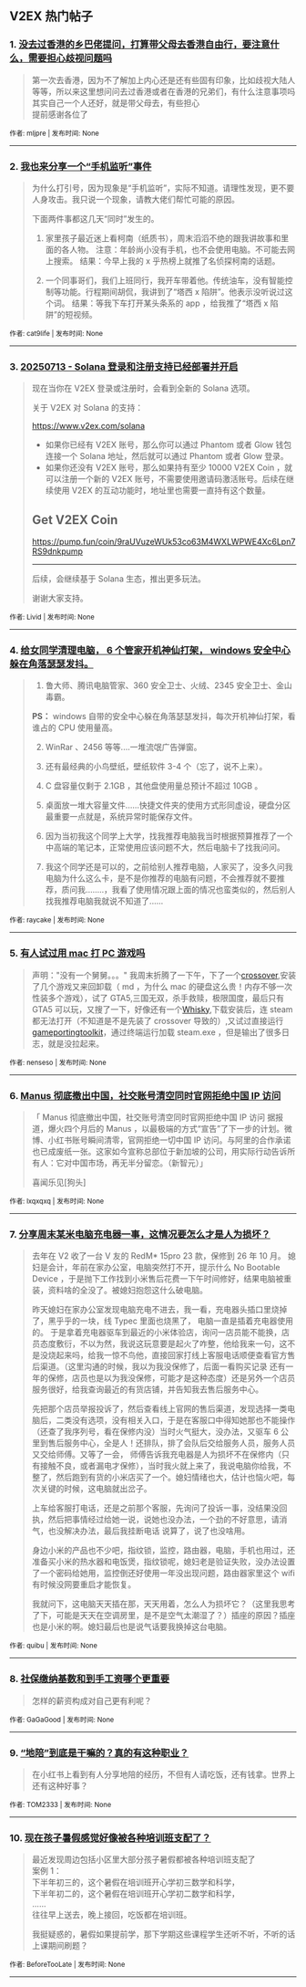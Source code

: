 ## V2EX 热门帖子

### 1. [没去过香港的乡巴佬提问，打算带父母去香港自由行，要注意什么，需要担心歧视问题吗](https://v2ex.com/t/1144987)

> 第一次去香港，因为不了解加上内心还是还有些固有印象，比如歧视大陆人等等，所以来这里想问问去过香港或者在香港的兄弟们，有什么注意事项吗  
> 其实自己一个人还好，就是带父母去，有些担心  
> 提前感谢各位了
> 
>  


<sub>作者: mljpre | 发布时间: None</sub>


---


### 2. [我也来分享一个“手机监听”事件](https://v2ex.com/t/1144996)

> 为什么打引号，因为现象是“手机监听”，实际不知道。请理性发现，更不要人身攻击。我只说一个现象，请教大佬们帮忙可能的原因。
> 
> 下面两件事都这几天“同时”发生的。
> 
>   1. 家里孩子最近迷上看柯南（纸质书），周末滔滔不绝的跟我讲故事和里面的各人物。 注意：年龄尚小没有手机，也不会使用电脑。不可能去网上搜索。 结果：今早上我的 x 乎热榜上就推了名侦探柯南的话题。
> 
>   2. 一个同事哥们，我们上班同行，我开车带着他。传统油车，没有智能控制等功能。行程期间胡侃，我讲到了“塔西 x 陷阱”。他表示没听说过这个词。 结果：等我下车打开某头条系的 app ，给我推了“塔西 x 陷阱”的短视频。
> 
> 
> 
> 
>  


<sub>作者: cat9life | 发布时间: None</sub>


---


### 3. [20250713 - Solana 登录和注册支持已经部署并开启](https://v2ex.com/t/1144985)

> 现在当你在 V2EX 登录或注册时，会看到全新的 Solana 选项。
> 
> 关于 V2EX 对 Solana 的支持：
> 
> <https://www.v2ex.com/solana>
> 
>   * 如果你已经有 V2EX 账号，那么你可以通过 Phantom 或者 Glow 钱包连接一个 Solana 地址，然后就可以通过 Phantom 或者 Glow 登录。
>   * 如果你还没有 V2EX 账号，那么如果持有至少 10000 V2EX Coin ，就可以注册一个新的 V2EX 账号，不需要使用邀请码激活账号。后续在继续使用 V2EX 的互动功能时，地址里也需要一直持有这个数量。
> 
> 
> 
> ## Get V2EX Coin
> 
> <https://pump.fun/coin/9raUVuzeWUk53co63M4WXLWPWE4Xc6Lpn7RS9dnkpump>
> 
> * * *
> 
> 后续，会继续基于 Solana 生态，推出更多玩法。
> 
> 谢谢大家支持。
> 
>  


<sub>作者: Livid | 发布时间: None</sub>


---


### 4. [给女同学清理电脑， 6 个管家开机神仙打架， windows 安全中心躲在角落瑟瑟发抖。](https://v2ex.com/t/1145023)

> 1. 鲁大师、腾讯电脑管家、360 安全卫士、火绒、2345 安全卫士、金山毒霸。
> 
> **PS：** windows 自带的安全中心躲在角落瑟瑟发抖，每次开机神仙打架，看谁占的 CPU 使用量高。
> 
>   2. WinRar 、2456 等等....一堆流氓广告弹窗。
> 
>   3. 还有最经典的小鸟壁纸，壁纸软件 3-4 个（忘了，说不上来）。
> 
>   4. C 盘容量仅剩于 2.1GB ，其他盘使用量总预计不超过 10GB 。
> 
>   5. 桌面放一堆大容量文件......快捷文件夹的使用方式形同虚设，硬盘分区最重要一点就是，系统异常时能保存文件。
> 
>   6. 因为当初我这个同学上大学，找我推荐电脑我当时根据预算推荐了一个中高端的笔记本，正常使用应该问题不大，然后电脑卡了找我问问。
> 
>   7. 我这个同学还是可以的，之前给别人推荐电脑，人家买了，没多久问我电脑为什么这么卡，是不是你推荐的电脑有问题，不会推荐就不要推荐，质问我........，我看了使用情况跟上面的情况也蛮类似的，然后别人找我推荐电脑我就说不知道了......
> 
> 
> 
> 
>  


<sub>作者: raycake | 发布时间: None</sub>


---


### 5. [有人试过用 mac 打 PC 游戏吗](https://v2ex.com/t/1145007)

> 声明："没有一个舅舅。。。" 我周末折腾了一下午，下了一个[crossover](https://www.crossoverchina.com/),安装了几个游戏又来回卸载（ md ，为什么 mac 的硬盘这么贵！内存不够一次性装多个游戏），试了 GTA5,三国无双，杀手救赎，极限国度，最后只有 GTA5 可以玩，又搜了一下，好像还有一个[Whisky](https://getwhisky.app/),下载安装后，连 steam 都无法打开（不知道是不是先装了 crossover 导致的）,又试过直接运行[gameportingtoolkit](https://developer.apple.com/games/game-porting-toolkit/)，通过终端运行加载 steam.exe ，但是输出了很多日志，就是没拉起来。
> 
>  


<sub>作者: nenseso | 发布时间: None</sub>


---


### 6. [Manus 彻底撤出中国，社交账号清空同时官网拒绝中国 IP 访问](https://v2ex.com/t/1145013)

> 「 Manus 彻底撤出中国，社交账号清空同时官网拒绝中国 IP 访问 据报道，爆火四个月后的 Manus ，以最极端的方式“宣告”了下一步的计划。微博、小红书账号瞬间清零，官网拒绝一切中国 IP 访问。与阿里的合作承诺也已成废纸一张。这家如今宣称总部位于新加坡的公司，用实际行动告诉所有人：它对中国市场，再无半分留恋。（新智元）」  
>   
> 喜闻乐见[狗头]
> 
>  


<sub>作者: lxqxqxq | 发布时间: None</sub>


---


### 7. [分享周末某米电脑充电器一事，这情况要怎么才是人为损坏？](https://v2ex.com/t/1144993)

> 去年在 V2 收了一台 V 友的 RedM* 15pro 23 款，保修到 26 年 10 月。 媳妇是会计，年前在家办公室，电脑突然打不开，提示什么 No Bootable Device ，于是抛下工作找到小米售后花费一下午时间修好，结果电脑被重装，资料啥的全没了。被媳妇抱怨这什么破电脑。
> 
> 昨天媳妇在家办公室发现电脑充电不进去，我一看，充电器头插口里烧掉了，黑乎乎的一块，线 Typec 里面也烧黑了， 电脑一直是插着充电器使用的。 于是拿着充电器驱车到最近的小米体验店，询问一店员能不能换，店员态度敷衍，不以为然，我说这玩意要是起火了咋整，他给我来一句，这不是没烧起来吗，给我一惊不鸟他，直接回家打线上客服电话顺便查看官方售后渠道。（这里沟通的时候，我以为我没保修了，后面一看购买记录 还有一年的保修，店员也是以为我没保修，可能才是这种态度）还是另外一个店员服务很好，给我查询最近的有货店铺，并告知我去售后服务中心。
> 
> 先把那个店员举报投诉了，然后查看线上官网的售后渠道，发现选择一类电脑后，二类没有选项，没有相关入口，于是在客服口中得知她那也不能操作（还查了我序列号，看在保修内没）当时火气挺大，没办法，又驱车 6 公里到售后服务中心，全是人！还排队，排了会队后交给服务人员，服务人员又交给师傅。又等了一会， 师傅告诉我充电器是人为损坏不在保修内（只有接触不良，或者漏电才保修），当时我火就上来了，我说电脑你给我，不整了，然后跑到有货的小米店买了一个。媳妇情绪也大，估计也恼火吧，每次关键的时候，这电脑就出岔子。
> 
> 上车给客服打电话，还是之前那个客服，先询问了投诉一事，没结果没回执，然后把事情经过给她一说，说她也没办法，一个劲的不好意思，请消气，也没解决办法，最后我挂断电话 说算了，说了也没啥用。
> 
> 身边小米的产品也不少吧，指纹锁，监控，路由器，电脑，手机也用过，还准备买小米的热水器和电饭煲，指纹锁呢，媳妇老是验证失败，没办法设置了一个密码给她用，监控倒还好使用一年没出现问题，路由器家里这个 wifi 有时候没网要重启才能恢复。
> 
> 我就问下，这电脑天天插在那，天天用着，怎么人为损坏它？（这里我思考了下，可能是天天在空调房里，是不是空气太潮湿了？）插座的原因？插座也是小米的啊。媳妇最后也是说气话要我换掉这台电脑。
> 
>  


<sub>作者: quibu | 发布时间: None</sub>


---


### 8. [社保缴纳基数和到手工资哪个更重要](https://v2ex.com/t/1144989)

> 怎样的薪资构成对自己更有利呢？
> 
>  


<sub>作者: GaGaGood | 发布时间: None</sub>


---


### 9. [“地陪”到底是干嘛的？真的有这种职业？](https://v2ex.com/t/1145043)

> 在小红书上看到有人分享地陪的经历，不但有人请吃饭，还有钱拿。世界上还有这种好事？
> 
>  


<sub>作者: TOM2333 | 发布时间: None</sub>


---


### 10. [现在孩子暑假感觉好像被各种培训班支配了？](https://v2ex.com/t/1145044)

> 最近发现周边包括小区里大部分孩子暑假都被各种培训班支配了  
> 案例 1：  
> 下半年初三的，这个暑假在培训班开心学初三数学和科学，  
> 下半年初二的，这个暑假在培训班开心学初二数学和科学，  
> ......  
> 往往早上送去，晚上接回，吃饭都在培训班。  
>   
> 我挺疑惑的，暑假如果提前学，那下学期这些课程学生还听不听，不听的话上课期间刷题？
> 
>  


<sub>作者: BeforeTooLate | 发布时间: None</sub>


---

